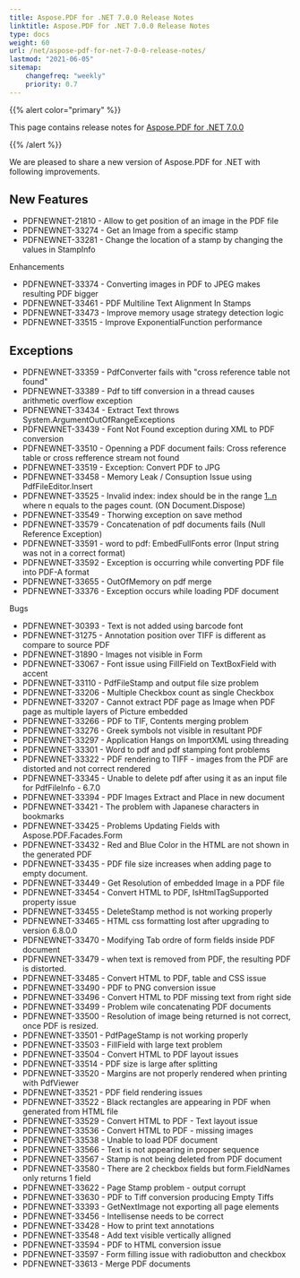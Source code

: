 ```yaml
---
title: Aspose.PDF for .NET 7.0.0 Release Notes
linktitle: Aspose.PDF for .NET 7.0.0 Release Notes
type: docs
weight: 60
url: /net/aspose-pdf-for-net-7-0-0-release-notes/
lastmod: "2021-06-05"
sitemap:
    changefreq: "weekly"
    priority: 0.7
---
```


{{% alert color="primary" %}}

This page contains release notes for [Aspose.PDF for .NET 7.0.0](https://downloads.aspose.com/pdf/net/new-releases/aspose.pdf-for-.net-7.0.0/)

{{% /alert %}}

We are pleased to share a new version of Aspose.PDF for .NET with following improvements.
## **New Features**
- PDFNEWNET-21810 - Allow to get position of an image in the PDF file
- PDFNEWNET-33274 - Get an Image from a specific stamp
- PDFNEWNET-33281 - Change the location of a stamp by changing the values in StampInfo

Enhancements

- PDFNEWNET-33374 - Converting images in PDF to JPEG makes resulting PDF bigger
- PDFNEWNET-33461 - PDF Multiline Text Alignment In Stamps
- PDFNEWNET-33473 - Improve memory usage strategy detection logic
- PDFNEWNET-33515 - Improve ExponentialFunction performance
## **Exceptions**
- PDFNEWNET-33359 - PdfConverter fails with "cross reference table not found"
- PDFNEWNET-33389 - Pdf to tiff conversion in a thread causes arithmetic overflow exception
- PDFNEWNET-33434 - Extract Text throws System.ArgumentOutOfRangeExceptions
- PDFNEWNET-33439 - Font Not Found exception during XML to PDF conversion
- PDFNEWNET-33510 - Openning a PDF document fails: Cross reference table or cross refference stream not found
- PDFNEWNET-33519 - Exception: Convert PDF to JPG
- PDFNEWNET-33458 - Memory Leak / Consuption Issue using PdfFileEditor.Insert
- PDFNEWNET-33525 - Invalid index: index should be in the range [1..n](/pages/createpage.action?spaceKey=pdfnet&title=1..n&linkCreation=true&fromPageId=7120576) where n equals to the pages count. (ON Document.Dispose)
- PDFNEWNET-33549 - Thorwing exception on save method
- PDFNEWNET-33579 - Concatenation of pdf documents fails (Null Reference Exception)
- PDFNEWNET-33591 - word to pdf: EmbedFullFonts error (Input string was not in a correct format)
- PDFNEWNET-33592 - Exception is occurring while converting PDF file into PDF-A format
- PDFNEWNET-33655 - OutOfMemory on pdf merge
- PDFNEWNET-33376 - Exception occurs while loading PDF document

Bugs

- PDFNEWNET-30393 - Text is not added using barcode font
- PDFNEWNET-31275 - Annotation position over TIFF is different as compare to source PDF
- PDFNEWNET-31890 - Images not visible in Form
- PDFNEWNET-33067 - Font issue using FillField on TextBoxField with accent
- PDFNEWNET-33110 - PdfFileStamp and output file size problem
- PDFNEWNET-33206 - Multiple Checkbox count as single Checkbox
- PDFNEWNET-33207 - Cannot extract PDF page as Image when PDF page as multiple layers of Picture embedded
- PDFNEWNET-33266 - PDF to TIF, Contents merging problem
- PDFNEWNET-33276 - Greek symbols not visible in resultant PDF
- PDFNEWNET-33297 - Application Hangs on ImportXML using threading
- PDFNEWNET-33301 - Word to pdf and pdf stamping font problems
- PDFNEWNET-33322 - PDF rendering to TIFF - images from the PDF are distorted and not correct rendered
- PDFNEWNET-33345 - Unable to delete pdf after using it as an input file for PdfFileInfo - 6.7.0
- PDFNEWNET-33394 - PDF Images Extract and Place in new document
- PDFNEWNET-33421 - The problem with Japanese characters in bookmarks
- PDFNEWNET-33425 - Problems Updating Fields with Aspose.PDF.Facades.Form
- PDFNEWNET-33432 - Red and Blue Color in the HTML are not shown in the generated PDF
- PDFNEWNET-33435 - PDF file size increases when adding page to empty document.
- PDFNEWNET-33449 - Get Resolution of embedded Image in a PDF file
- PDFNEWNET-33454 - Convert HTML to PDF, IsHtmlTagSupported property issue
- PDFNEWNET-33455 - DeleteStamp method is not working properly
- PDFNEWNET-33465 - HTML css formatting lost after upgrading to version 6.8.0.0
- PDFNEWNET-33470 - Modifying Tab ordre of form fields inside PDF document
- PDFNEWNET-33479 - when text is removed from PDF, the resulting PDF is distorted.
- PDFNEWNET-33485 - Convert HTML to PDF, table and CSS issue
- PDFNEWNET-33490 - PDF to PNG conversion issue
- PDFNEWNET-33496 - Convert HTML to PDF missing text from right side
- PDFNEWNET-33499 - Problem wile concatenating PDF documents
- PDFNEWNET-33500 - Resolution of image being returned is not correct, once PDF is resized.
- PDFNEWNET-33501 - PdfPageStamp is not working properly
- PDFNEWNET-33503 - FillField with large text problem
- PDFNEWNET-33504 - Convert HTML to PDF layout issues
- PDFNEWNET-33514 - PDF size is large after splitting
- PDFNEWNET-33520 - Margins are not properly rendered when printing with PdfViewer
- PDFNEWNET-33521 - PDF field rendering issues
- PDFNEWNET-33522 - Black rectangles are appearing in PDF when generated from HTML file
- PDFNEWNET-33529 - Convert HTML to PDF - Text layout issue
- PDFNEWNET-33536 - Convert HTML to PDF - missing images
- PDFNEWNET-33538 - Unable to load PDF document
- PDFNEWNET-33566 - Text is not appearing in proper sequence
- PDFNEWNET-33567 - Stamp is not being deleted from PDF document
- PDFNEWNET-33580 - There are 2 checkbox fields but form.FieldNames only returns 1 field
- PDFNEWNET-33622 - Page Stamp problem - output corrupt
- PDFNEWNET-33630 - PDF to Tiff conversion producing Empty Tiffs
- PDFNEWNET-33393 - GetNextImage not exporting all page elements
- PDFNEWNET-33456 - Intellisense needs to be correct
- PDFNEWNET-33428 - How to print text annotations
- PDFNEWNET-33548 - Add text visible vertically alligned
- PDFNEWNET-33594 - PDF to HTML conversion issue
- PDFNEWNET-33597 - Form filling issue with radiobutton and checkbox
- PDFNEWNET-33613 - Merge PDF documents
